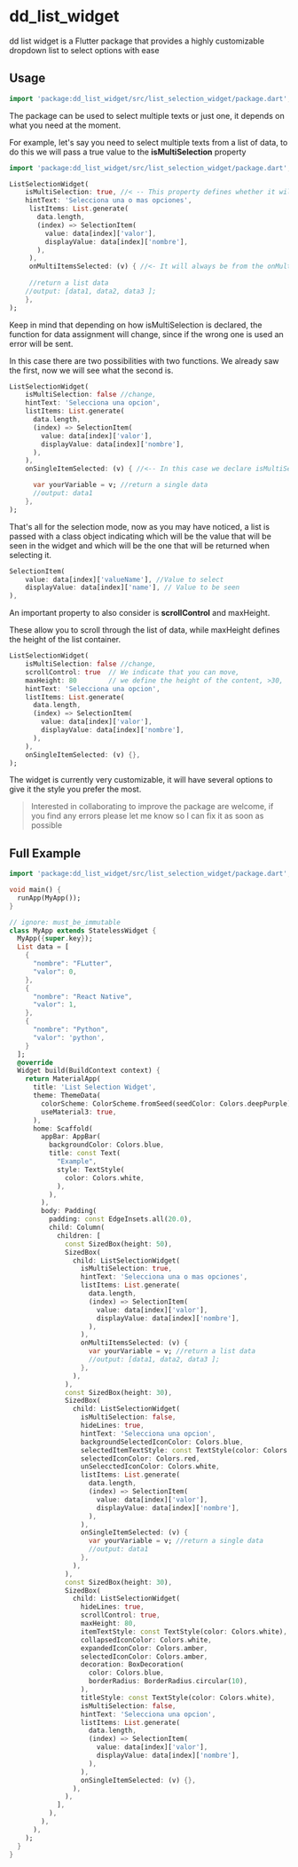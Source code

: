 # dd_list_widget
dd list widget is a Flutter package that provides a highly customizable dropdown list to select options with ease
## Usage

```dart
import 'package:dd_list_widget/src/list_selection_widget/package.dart';
```

The package can be used to select multiple texts or just one, it depends on what you need at the moment.

For example, let's say you need to select multiple texts from a list of data, to do this we will pass a true value to the **isMultiSelection** property

```dart
import 'package:dd_list_widget/src/list_selection_widget/package.dart';

ListSelectionWidget(
    isMultiSelection: true, //< -- This property defines whether it will be multiple or single selection
    hintText: 'Selecciona una o mas opciones',
     listItems: List.generate(
       data.length,
       (index) => SelectionItem(
         value: data[index]['valor'],
         displayValue: data[index]['nombre'],
       ),
     ),
     onMultiItemsSelected: (v) { //<- It will always be from the onMultiItemsSelected function
     
     //return a list data
    //output: [data1, data2, data3 ];
    },
);

```
Keep in mind that depending on how isMultiSelection is declared, the function for data assignment will change, since if the wrong one is used an error will be sent.

In this case there are two possibilities with two functions.
We already saw the first, now we will see what the second is.
```dart
ListSelectionWidget(
    isMultiSelection: false //change,
    hintText: 'Selecciona una opcion',
    listItems: List.generate(
      data.length,
      (index) => SelectionItem(
        value: data[index]['valor'],
        displayValue: data[index]['nombre'],
      ),
    ),
    onSingleItemSelected: (v) { //<-- In this case we declare isMultiSelection to false, so the function we will need will be this

      var yourVariable = v; //return a single data
      //output: data1
    },
);

```
That's all for the selection mode, now as you may have noticed, a list is passed with a class object indicating which will be the value that will be seen in the widget and which will be the one that will be returned when selecting it.

```dart
SelectionItem(
    value: data[index]['valueName'], //Value to select 
    displayValue: data[index]['name'], // Value to be seen
),
```
An important property to also consider is **scrollControl** and maxHeight.

These allow you to scroll through the list of data, while maxHeight defines the height of the list container.
```dart
ListSelectionWidget(
    isMultiSelection: false //change,
    scrollControl: true  // We indicate that you can move,
    maxHeight: 80        // we define the height of the content, >30,
    hintText: 'Selecciona una opcion',
    listItems: List.generate(
      data.length,
      (index) => SelectionItem(
        value: data[index]['valor'],
        displayValue: data[index]['nombre'],
      ),
    ),
    onSingleItemSelected: (v) {},
);

```

The widget is currently very customizable, it will have several options to give it the style you prefer the most.

>Interested in collaborating to improve the package are welcome, if you find any errors please let me know so I can fix it as soon as possible

## Full Example
```dart
import 'package:dd_list_widget/src/list_selection_widget/package.dart';

void main() {
  runApp(MyApp());
}

// ignore: must_be_immutable
class MyApp extends StatelessWidget {
  MyApp({super.key});
  List data = [
    {
      "nombre": "FLutter",
      "valor": 0,
    },
    {
      "nombre": "React Native",
      "valor": 1,
    },
    {
      "nombre": "Python",
      "valor": 'python',
    }
  ];
  @override
  Widget build(BuildContext context) {
    return MaterialApp(
      title: 'List Selection Widget',
      theme: ThemeData(
        colorScheme: ColorScheme.fromSeed(seedColor: Colors.deepPurple),
        useMaterial3: true,
      ),
      home: Scaffold(
        appBar: AppBar(
          backgroundColor: Colors.blue,
          title: const Text(
            "Example",
            style: TextStyle(
              color: Colors.white,
            ),
          ),
        ),
        body: Padding(
          padding: const EdgeInsets.all(20.0),
          child: Column(
            children: [
              const SizedBox(height: 50),
              SizedBox(
                child: ListSelectionWidget(
                  isMultiSelection: true,
                  hintText: 'Selecciona una o mas opciones',
                  listItems: List.generate(
                    data.length,
                    (index) => SelectionItem(
                      value: data[index]['valor'],
                      displayValue: data[index]['nombre'],
                    ),
                  ),
                  onMultiItemsSelected: (v) {
                    var yourVariable = v; //return a list data
                    //output: [data1, data2, data3 ];
                  },
                ),
              ),
              const SizedBox(height: 30),
              SizedBox(
                child: ListSelectionWidget(
                  isMultiSelection: false,
                  hideLines: true,
                  hintText: 'Selecciona una opcion',
                  backgroundSelectedIconColor: Colors.blue,
                  selectedItemTextStyle: const TextStyle(color: Colors.red),
                  selectedIconColor: Colors.red,
                  unSelecctedIconColor: Colors.white,
                  listItems: List.generate(
                    data.length,
                    (index) => SelectionItem(
                      value: data[index]['valor'],
                      displayValue: data[index]['nombre'],
                    ),
                  ),
                  onSingleItemSelected: (v) {
                    var yourVariable = v; //return a single data
                    //output: data1
                  },
                ),
              ),
              const SizedBox(height: 30),
              SizedBox(
                child: ListSelectionWidget(
                  hideLines: true,
                  scrollControl: true,
                  maxHeight: 80,
                  itemTextStyle: const TextStyle(color: Colors.white),
                  collapsedIconColor: Colors.white,
                  expandedIconColor: Colors.amber,
                  selectedIconColor: Colors.amber,
                  decoration: BoxDecoration(
                    color: Colors.blue,
                    borderRadius: BorderRadius.circular(10),
                  ),
                  titleStyle: const TextStyle(color: Colors.white),
                  isMultiSelection: false,
                  hintText: 'Selecciona una opcion',
                  listItems: List.generate(
                    data.length,
                    (index) => SelectionItem(
                      value: data[index]['valor'],
                      displayValue: data[index]['nombre'],
                    ),
                  ),
                  onSingleItemSelected: (v) {},
                ),
              ),
            ],
          ),
        ),
      ),
    );
  }
}

```
